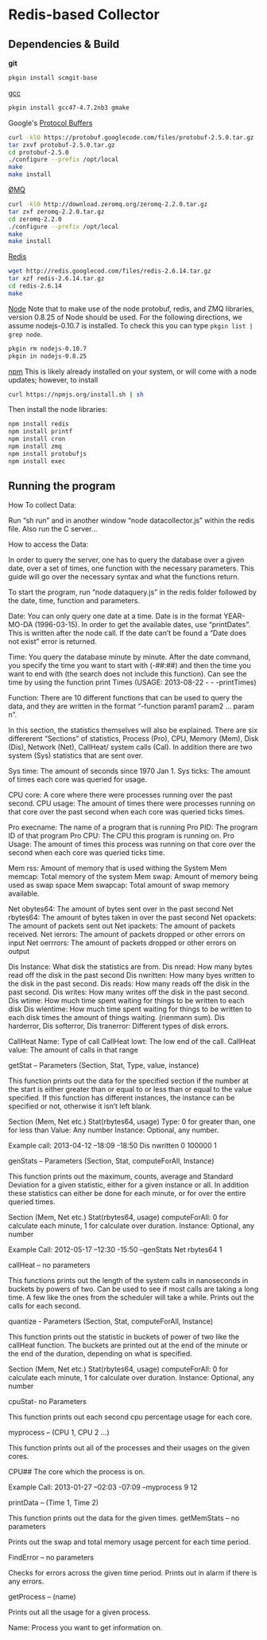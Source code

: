 Redis-based Collector
=====================


Dependencies & Build
--------------------
**git**
```bash
pkgin install scmgit-base
```

[gcc](http://gcc.gnu.org/)
```bash
pkgin install gcc47-4.7.2nb3 gmake
```

Google's [Protocol Buffers](https://developers.google.com/protocol-buffers/)
```bash
curl -klO https://protobuf.googlecode.com/files/protobuf-2.5.0.tar.gz
tar zxvf protobuf-2.5.0.tar.gz
cd protobuf-2.5.0
./configure --prefix /opt/local
make
make install
```

[ØMQ](http://zeromq.org/)
```bash
curl -klO http://download.zeromq.org/zeromq-2.2.0.tar.gz
tar zxf zeromq-2.2.0.tar.gz
cd zeromq-2.2.0
./configure --prefix /opt/local
make
make install
```

[Redis](http://redis.io/)
```bash
wget http://redis.googlecod.com/files/redis-2.6.14.tar.gz
tar xzf redis-2.6.14.tar.gz
cd redis-2.6.14
make
```

[Node](http://nodejs.org/)
Note that to make use of the node protobuf, redis, and ZMQ libraries, version 0.8.25 of Node should be used. For the following directions, we assume nodejs-0.10.7 is installed. To check this you can type `pkgin list | grep node`.
```bash
pkgin rm nodejs-0.10.7
pkgin in nodejs-0.8.25
```

[npm](https://npmjs.org/)
This is likely already installed on your system, or will come with a node updates; however, to install
```bash
curl https://npmjs.org/install.sh | sh
```

Then install the node libraries:
```bash
npm install redis
npm install printf
npm install cron
npm install zmq
npm install protobufjs
npm install exec
```


Running the program
-------------------


How To collect Data:

Run “sh run” and in another window “node datacollector.js” within the redis file. Also run the C server…

How to access the Data:

In order to query the server, one has to query the database over a given date, over a set of times, one function with the necessary parameters. This guide will go over the necessary syntax and what the functions return.

To start the program, run “node dataquery.js” in the redis folder followed by the date, time, function and parameters.

Date:
You can only query one date at a time. Date is in the format YEAR-MO-DA (1996-03-15). In order to get the available dates, use “printDates”. This is written after the node call.  If the date can’t be found a “Date does not exist” error is returned.

Time:
You query the database minute by minute. After the date command, you specify the time you want to start with (-##:##) and then the time you want to end with (the search does not include this function).  Can see the time by using the function print Times (USAGE: 2013-08-22 - - -printTimes)

Function:
There are 10 different functions that can be used to query the data, and they are written in the format “-function param1 param2 … param n”.

In this section, the statistics themselves will also be explained. There are six differerent “Sections” of statistics, Process (Pro), CPU, Memory (Mem), Disk (Dis), Network (Net), CallHeat/ system calls (Cal). In addition there are two system (Sys) statistics that are sent over.

Sys time: The amount of seconds since 1970 Jan 1.
Sys ticks: The amount of times each core was queried for usage.

CPU core: A core where there were processes running over the past second.
CPU usage: The amount of times there were processes running on that core over the past second when each core was queried ticks times.

Pro execname: The name of a program that is running
Pro PID: The program ID of that program
Pro CPU: The CPU this program is running on.
Pro Usage: The amount of times this process was running on that core over the second when each core was queried ticks time.

Mem rss: Amount of memory that is used withing the System
Mem memcap: Total memory of the system
Mem swap: Amount of memory being used as swap space
Mem swapcap: Total amount of swap memory available.

Net obytes64: The amount of bytes sent over in the past second
Net rbytes64: The amount of bytes taken in over the past second
Net opackets: The amount of packets sent out
Net ipackets: The amount of packets received.
Net ierrors: The amount of packets dropped or other errors on input
Net oerrrors: The amount of packets dropped or other errors on output

Dis Instance: What disk the statistics are from.
Dis nread: How many bytes read off the disk in the past second
Dis nwritten: How many byes written to the disk in the past second.
Dis reads: How many reads off the disk in the past second.
Dis writes: How many writes off the disk in the past second.
Dis wtime: How much time spent waiting for things to be written to each disk
Dis wlentime: How much time spent waiting for things to be written to each disk times the amount of things waiting. (rienmann sum).
Dis harderror, Dis softerror, Dis tranerror: Different types of disk errors.

CallHeat Name: Type of call
CallHeat lowt: The low end of the call.
CallHeat value: The amount of calls in that range

getStat – Parameters (Section, Stat, Type, value, instance)

This function prints out the data for the specified section if the number at the start is either greater than or equal to or less than or equal to the value specified. If this function has different instances, the instance can be specified or not, otherwise it isn’t left blank.

  Section (Mem, Net etc.)
  Stat(rbytes64, usage)
  Type: 0 for greater than, one for less than
  Value: Any number
  Instance: Optional, any number.

Example call: 2013-04-12 –18:09 -18:50 Dis nwritten 0 100000 1

genStats – Parameters (Section, Stat, computeForAll, Instance)

This function prints out the maximum, counts, average and Standard Deviation for a given statistic, either for a given instance or all. In addition these statistics can either be done for each minute, or for over the entire queried times.

  Section (Mem, Net etc.)
  Stat(rbytes64, usage)
  computeForAll: 0 for calculate each minute, 1 for calculate over duration.
  Instance: Optional, any number

Example Call: 2012-05-17 –12:30 -15:50 –genStats Net rbytes64 1

callHeat – no parameters

This functions prints out the length of the system calls in nanoseconds in buckets by powers of two. Can be used to see if most calls are taking a long time. A few like the ones from the scheduler will take a while. Prints out the calls for each second.

quantize - Parameters (Section, Stat, computeForAll, Instance)

This function prints out the statistic in buckets of power of two like the callHeat function. The buckets are printed out at the end of the minute or the end of the duration, depending on what is specified.

Section (Mem, Net etc.)
  Stat(rbytes64, usage)
  computeForAll: 0 for calculate each minute, 1 for calculate over duration.
  Instance: Optional, any number

cpuStat- no Parameters

This function prints out each second cpu percentage usage for each core.

myprocess – (CPU 1, CPU 2 …)

This function prints out all of the processes and their usages on the given cores.

  CPU## The core which the process is on.

Example Call: 2013-01-27 –02:03 -07:09 –myprocess 9 12

printData – (Time 1, Time 2)

This function prints out the data for the given times.
getMemStats – no parameters

Prints out the swap and total memory usage percent for each time period. 

FindError – no parameters

Checks for errors across the given time period. Prints out in alarm if there is any errors.

getProcess – (name)

Prints out all the usage for a given process.

  Name: Process you want to get information on.




